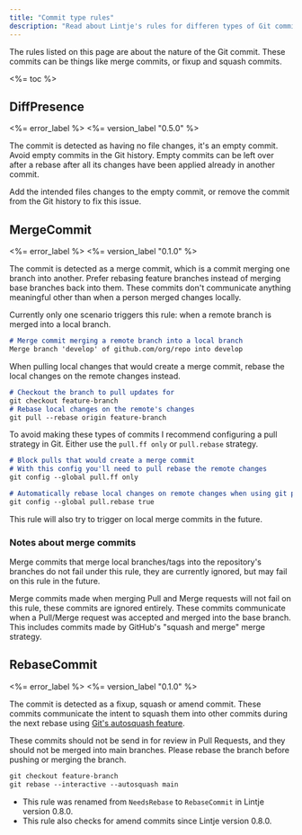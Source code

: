```yaml
---
title: "Commit type rules"
description: "Read about Lintje's rules for differen types of Git commits. These commits can be things like merge commits, or fixup and squash commits."
---
```


The rules listed on this page are about the nature of the Git commit. These commits can be things like merge commits, or fixup and squash commits.

<%= toc %>

## DiffPresence

<%= error_label %>
<%= version_label "0.5.0" %>

The commit is detected as having no file changes, it's an empty commit. Avoid empty commits in the Git history. Empty commits can be left over after a rebase after all its changes have been applied already in another commit.

Add the intended files changes to the empty commit, or remove the commit from the Git history to fix this issue.

## MergeCommit

<%= error_label %>
<%= version_label "0.1.0" %>

The commit is detected as a merge commit, which is a commit merging one branch into another. Prefer rebasing feature branches instead of merging base branches back into them. These commits don't communicate anything meaningful other than when a person merged changes locally.

Currently only one scenario triggers this rule: when a remote branch is merged into a local branch.

```md
# Merge commit merging a remote branch into a local branch
Merge branch 'develop' of github.com/org/repo into develop
```

When pulling local changes that would create a merge commit, rebase the local changes on the remote changes instead.

```md
# Checkout the branch to pull updates for
git checkout feature-branch
# Rebase local changes on the remote's changes
git pull --rebase origin feature-branch
```

To avoid making these types of commits I recommend configuring a pull strategy in Git. Either use the `pull.ff only` or `pull.rebase` strategy.

```md
# Block pulls that would create a merge commit
# With this config you'll need to pull rebase the remote changes
git config --global pull.ff only

# Automatically rebase local changes on remote changes when using git pull
git config --global pull.rebase true
```

This rule will also try to trigger on local merge commits in the future.

### Notes about merge commits

Merge commits that merge local branches/tags into the repository's branches do not fail under this rule, they are currently ignored, but may fail on this rule in the future.

Merge commits made when merging Pull and Merge requests will not fail on this rule, these commits are ignored entirely. These commits communicate when a Pull/Merge request was accepted and merged into the base branch. This includes commits made by GitHub's "squash and merge" merge strategy.

## RebaseCommit
<a name="needsrebase"></a>

<%= error_label %>
<%= version_label "0.1.0" %>

The commit is detected as a fixup, squash or amend commit. These commits communicate the intent to squash them into other commits during the next rebase using [Git's autosquash feature](https://git-scm.com/docs/git-rebase#Documentation/git-rebase.txt---autosquash).

These commits should not be send in for review in Pull Requests, and they should not be merged into main branches. Please rebase the branch before pushing or merging the branch.

```md
git checkout feature-branch
git rebase --interactive --autosquash main
```

- This rule was renamed from `NeedsRebase` to `RebaseCommit` in Lintje version 0.8.0.
- This rule also checks for amend commits since Lintje version 0.8.0.
